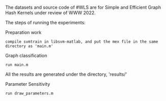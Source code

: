 The datasets and source code of #WLS are for Simple and Efficient  Graph Hash Kernels under review of WWW 2022.

The steps of running the experiments:

Preparation work

    compile svmtrain in libsvm-matlab, and put the mex file in the same directory as 'main.m'

Graph classification

    run main.m
    
All the results are generated under the directory, 'results/'

Parameter Sensitivity

    run draw_parameters.m

